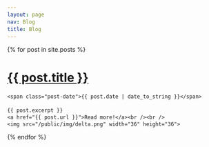 ```yaml
---
layout: page
nav: Blog
title: Blog
---
```


<div class="posts">
  {% for post in site.posts %}
  <div class="post">
    <h1 class="post-title">
      <a href="{{ post.url }}">
        {{ post.title }}
      </a>
    </h1>

    <span class="post-date">{{ post.date | date_to_string }}</span>

    {{ post.excerpt }}
    <a href="{{ post.url }}">Read more!</a><br /><br />
    <img src="/public/img/delta.png" width="36" height="36">
  </div>
  {% endfor %}
</div>
